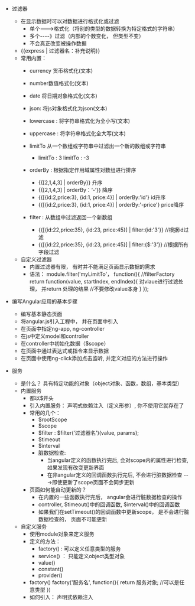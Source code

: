 * 过滤器
	* 在显示数据时可以对数据进行格式化或过滤
		* 单个--->格式化（将别的类型的数据转换为特定格式的字符串）
		* 多个----》过滤（内部的个数变化， 但类型不变）
		* 不会真正改变被操作数据
	* {{express | 过滤器名：补充说明}}
	* 常用内置：
		* currency 货币格式化(文本)
		* number数值格式化(文本)
		* date 将日期对象格式化(文本)
		* json: 将js对象格式化为json(文本)
		* lowercase : 将字符串格式化为全小写(文本)
		* uppercase : 将字符串格式化全大写(文本)

		* limitTo 从一个数组或字符串中过滤出一个新的数组或字符串
			* limitTo : 3  limitTo : -3
		* orderBy : 根据指定作用域属性对数组进行排序
			* {{[2,1,4,3] | orderBy}}  升序
			* {{[2,1,4,3] | orderBy：‘-’}}  降序
			* {{[{id:2,price:3}, {id:1, price:4}] | orderBy:'id'}  id升序
			* {{[{id:2,price:3}, {id:1, price:4}] | orderBy:'-price'} price降序
		* filter : 从数组中过滤返回一个新数组
			* {{[{id:22,price:35}, {id:23, price:45}] | filter:{id:'3'}} //根据id过滤
			* {{[{id:22,price:35}, {id:23, price:45}] | filter:{$:'3'}} //根据所有字段过滤
	* 自定义过滤器
		* 内置过滤器有限， 有时并不能满足页面显示数据的需求
		* 语法：
			module.filter('myLimitTo'， function(){  //filterFactory
				return function(value, startIndex, endIndex){
					对vlaue进行过滤处理， 并return 处理的结果
					//不要修改value本身
				}
			});
* 编写Angular应用的基本步骤
	* 编写基本静态页面
	* 将angular.js引入工程中， 并在页面中引入
	* 在页面中指定ng-app, ng-controller
	* 在js中定义model和controller
	* 在controller中初始化数据（$scope）
	* 在页面中通过表达式或指令来显示数据
	* 在页面中使用ng-click添加点击监听, 并定义对应的方法进行操作

* 服务
	* 是什么？ 具有特定功能的对象（object对象、函数，数组，基本类型）
	* 内置服务
		* 都以$开头
		* 引入内置服务： 声明式依赖注入（定义形参）, 你不使用它就存在了
		* 常用的几个：
			* $rootScope
			* $scope
			* $filter  :  $filter('过滤器名')(value, params);
			* $timeout 
			* $interval
			* 脏数据检查: 
			    * 当angular定义的函数执行完后, 会对scope内的属性进行检查, 如果发现有改变更新界面
			    * 在非angular定义的回调函数执行完后, 不会进行脏数据检查 --->即使更新了scope页面不会同步更新
		* 页面如何能自动更新的？
			* 在内置的一些函数执行完后， angular会进行脏数据检查的操作
			* controller, $timeout()中的回调函数,  $interval()中的回调函数
			* 如果我们在setTimeout()的回调函数中更新scope， 是不会进行脏数据检查的， 页面不可能更新 
	* 自定义服务
		* 使用module对象来定义服务
		* 定义的方法：
			* factory() : 可以定义任意类型的服务
			* service() ： 只能定义object类型对象
			* value()
			* constant()
			* provider()
		* factory()
			factory('服务名', function(){
				return 服务对象;  //可以是任意类型
			})
		* 如何引入： 声明式依赖注入